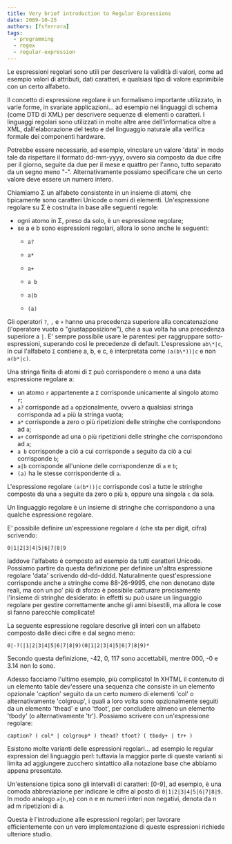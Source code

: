 ```yaml
---
title: Very brief introduction to Regular Expressions
date: 2009-10-25
authors: [fsferrara]
tags:
  - programming
  - regex
  - regular-expression
---
```

Le espressioni regolari sono utili per descrivere la validità di valori, come ad esempio valori di attributi, dati caratteri, e qualsiasi tipo di valore esprimibile con un certo alfabeto.

Il concetto di espressione regolare è un formalismo importante utilizzato, in varie forme, in svariate applicazioni... ad esempio nei linguaggi di schema (come DTD di XML) per descrivere sequenze di elementi o caratteri. I linguaggi regolari sono utilizzati in molte altre aree dell'informatica oltre a XML, dall'elaborazione del testo e del linguaggio naturale alla verifica formale dei componenti hardware.

Potrebbe essere necessario, ad esempio, vincolare un valore 'data' in modo tale da rispettare il formato dd-mm-yyyy, ovvero sia composto da due cifre per il giorno, seguite da due per il mese e quattro per l'anno, tutto separato da un segno meno "-". Alternativamente possiamo specificare che un certo valore deve essere un numero intero.

Chiamiamo Σ un alfabeto consistente in un insieme di atomi, che tipicamente sono caratteri Unicode o nomi di elementi. Un'espressione regolare su Σ è costruita in base alle seguenti regole:

<!-- truncate -->

  * ogni atomo in Σ, preso da solo, è un espressione regolare;
  * se a e b sono espressioni regolari, allora lo sono anche le seguenti:
      * `a?`

      * `a*`

      * `a+`

      * `a b`

      * `a|b`

      * `(a)`

Gli operatori `?`, `,` e `+` hanno una precedenza superiore alla concatenazione (l'operatore vuoto o "giustapposizione"), che a sua volta ha una precedenza superiore a `|`. E' sempre possibile usare le parentesi per raggruppare sotto-espressioni, superando così le precedenze di default. L'espressione `ab\*|c`, in cui l'alfabeto `Σ` contiene a, b, e c, è interpretata come `(a(b\*))|c` e non `a(b*|c)`.

Una stringa finita di atomi di `Σ` può corrispondere o meno a una data espressione regolare a:

  * un atomo `r` appartenente a `Σ` corrisponde unicamente al singolo atomo `r`;
  * `a?` corrisponde ad `a` opzionalmente, ovvero a qualsiasi stringa corrisponda ad `a` più la stringa vuota;
  * `a*` corrisponde a zero o più ripetizioni delle stringhe che corrispondono ad `a`;
  * `a+` corrisponde ad una o più ripetizioni delle stringhe che corrispondono ad `a`;
  * `a b` corrisponde a ciò a cui corrisponde `a` seguito da ciò a cui corrisponde `b`;
  * `a|b` corrisponde all'unione delle corrispondenze di `a` e `b`;
  * `(a)` ha le stesse corrispondente di `a`.

L'espressione regolare `(a(b*))|c` corrisponde così a tutte le stringhe composte da una `a` seguite da zero o più `b`, oppure una singola `c` da sola.

Un linguaggio regolare è un insieme di stringhe che corrispondono a una qualche espressione regolare.

E' possibile definire un'espressione regolare `d` (che sta per digit, cifra) scrivendo:

```
0|1|2|3|4|5|6|7|8|9
```

laddove l'alfabeto è composto ad esempio da tutti caratteri Unicode. Possiamo partire da questa definizione per definire un'altra espressione regolare 'data' scrivendo dd-dd-dddd. Naturalmente quest'espressione corrisponde anche a stringhe come 88-26-9995, che non denotano date reali, ma con un po' più di sforzo è possibile catturare precisamente l'insieme di stringhe desiderato: in effetti su può usare un linguaggio regolare per gestire correttamente anche gli anni bisestili, ma allora le cose si fanno parecchie complicate!

La seguente espressione regolare descrive gli interi con un alfabeto composto dalle dieci cifre e dal segno meno:

```
0|-?(|1|2|3|4|5|6|7|8|9)(0|1|2|3|4|5|6|7|8|9)*
```

Secondo questa definizione, -42, 0, 117 sono accettabili, mentre 000, -0 e 3.14 non lo sono.

Adesso facciamo l'ultimo esempio, più complicato! In XHTML il contenuto di un elemento table dev'essere una sequenza che consiste in un elemento opzionale 'caption' seguito da un certo numero di elementi 'col' o alternativamente 'colgroup', i quali a loro volta sono opzionalmente seguiti da un elemento 'thead' e uno 'tfoot', per concludere almeno un elemento 'tbody' (o alternativamente 'tr'). Possiamo scrivere con un'espressione regolare:

```
caption? ( col* | colgroup* ) thead? tfoot? ( tbody+ | tr+ )
```

Esistono molte varianti delle espressioni regolari... ad esempio le regular expression del linguaggio perl: tuttavia la maggior parte di queste varianti si limita ad aggiungere zucchero sintattico alla notazione base che abbiamo appena presentato.

Un'estensione tipica sono gli intervalli di caratteri: [0-9], ad esempio, è una comoda abbreviazione per indicare le cifre al posto di `0|1|2|3|4|5|6|7|8|9`. In modo analogo `a{n,m}` con n e m numeri interi non negativi, denota da n ad m ripetizioni di a.

Questa è l'introduzione alle espressioni regolari; per lavorare efficientemente con un vero implementazione di queste espressioni richiede ulteriore studio.
